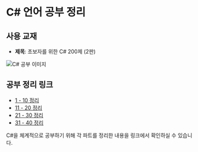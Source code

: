 # C# 언어 공부 정리

## 사용 교재
- **제목**: 초보자를 위한 C# 200제 (2판)


![C# 공부 이미지](https://github.com/user-attachments/assets/db340247-e1d7-4b05-9129-007f8474011f)


## 공부 정리 링크
- [1 - 10 정리](https://nonamed02.tistory.com/29)
- [11 - 20 정리](https://nonamed02.tistory.com/30)
- [21 - 30 정리](https://nonamed02.tistory.com/31)
- [31 - 40 정리](https://nonamed02.tistory.com/32)


C#을 체계적으로 공부하기 위해 각 파트를 정리한 내용을 링크에서 확인하실 수 있습니다.
